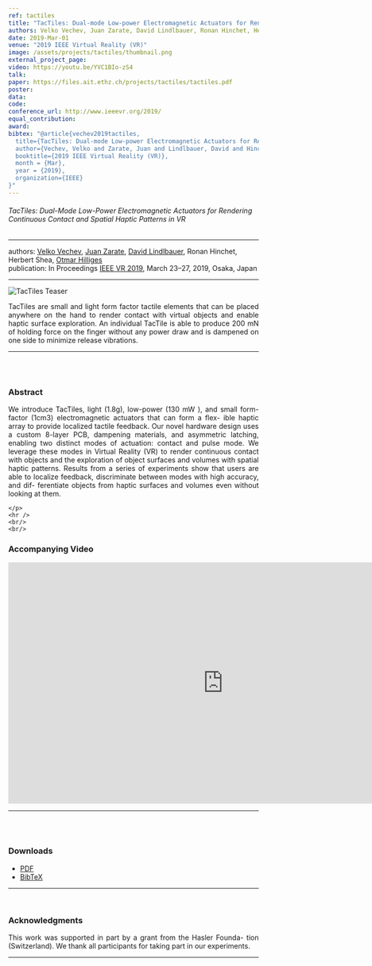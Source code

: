 ```yaml
---
ref: tactiles
title: "TacTiles: Dual-mode Low-power Electromagnetic Actuators for Rendering Continuous Contact and Spatial Haptic Patterns in VR"
authors: Velko Vechev, Juan Zarate, David Lindlbauer, Ronan Hinchet, Herbert Shea, Otmar Hilliges
date: 2019-Mar-01
venue: "2019 IEEE Virtual Reality (VR)"
image: /assets/projects/tactiles/thumbnail.png
external_project_page: 
video: https://youtu.be/YVC1BIo-zS4
talk: 
paper: https://files.ait.ethz.ch/projects/tactiles/tactiles.pdf
poster: 
data: 
code: 
conference_url: http://www.ieeevr.org/2019/
equal_contribution: 
award: 
bibtex: "@article{vechev2019tactiles,
  title={TacTiles: Dual-mode Low-power Electromagnetic Actuators for Rendering Continuous Contact and Spatial Haptic Patterns in VR},
  author={Vechev, Velko and Zarate, Juan and Lindlbauer, David and Hinchet, Ronan and Shea, Herbert and Hilliges, Otmar},
  booktitle={2019 IEEE Virtual Reality (VR)},
  month = {Mar},
  year = {2019},
  organization={IEEE}
}"
---
```


<h6>TacTiles: Dual-Mode Low-Power Electromagnetic Actuators for Rendering Continuous Contact and Spatial Haptic Patterns in VR</h6>
<hr />

<div class="fullcol">
    <div class="teaser-info-projectpage">
            <span class="normalcap">authors:</span>
            <span class="authorcap">
                <nobr><a href="/people/vechev/" title="Velko Vechev">Velko Vechev</a>, </nobr>
                <nobr><a href="/people/jzarate/" title="Juan Zarate">Juan Zarate</a>, </nobr>
                <nobr><a href="/people/lindlbauer/" title="David Lindlbauer">David Lindlbauer</a>, </nobr>
                <nobr>Ronan Hinchet, </nobr>
                <nobr>Herbert Shea, </nobr>
                <nobr><a href="/people/hilliges/" title="Otmar Hilliges">Otmar Hilliges</a> </nobr>
            </span>
            <br/>
            <span class="normalcap"><nobr>publication: </nobr></span>
            <span class="authorcap">
                <nobr>In Proceedings</nobr> <a class="a-text-ext" href="https://uist.acm.org/uist2018/" title="IEEEVR2019">IEEE VR 2019</a>, March 23–27, 2019, Osaka, Japan</a><br/>
            </span>
        <hr />
    </div>
</div>

<div class="fullcol">
    <img class="fullcol" src="<?php ait_root_dir();?>projects/2019/tactiles/teaser.jpg" alt="TacTiles Teaser" />
    <div class="fullcol">
        <p align="justify">
            <span class="figurecap">
            TacTiles are small and light form factor tactile elements that can be placed anywhere on the hand to render contact with virtual objects and enable haptic surface exploration. An individual TacTile is able to produce 200 mN of holding force on the finger without any power draw and is dampened on one side to minimize release vibrations.
            </span>
        </p>
        <hr />
        <br/>
        <br/>
    </div>
</div>

<div class="fullcol">
    <h3>Abstract</h3>
    <p align="justify">
We introduce TacTiles, light (1.8g), low-power (130 mW ), and small form-factor (1cm3) electromagnetic actuators that can form a flex- ible haptic array to provide localized tactile feedback. Our novel hardware design uses a custom 8-layer PCB, dampening materials, and asymmetric latching, enabling two distinct modes of actuation: contact and pulse mode. We leverage these modes in Virtual Reality (VR) to render continuous contact with objects and the exploration of object surfaces and volumes with spatial haptic patterns. Results from a series of experiments show that users are able to localize feedback, discriminate between modes with high accuracy, and dif- ferentiate objects from haptic surfaces and volumes even without looking at them.


    </p>
    <hr />
    <br/>
    <br/>
</div>

<div class="fullcol">
<h3>Accompanying Video</h3>
    <div class="video" align="center">
        <iframe width="864" height="486" src="https://www.youtube.com/embed/YVC1BIo-zS4?rel=0" frameborder="0" allow="autoplay; encrypted-media" allowfullscreen></iframe>
    </div>
    <hr />
    <br/>
    <br/>
</div>

<div class="fullcol">
 <h3>Downloads</h3>
    <ul class="linklist">
            <li class="a-pdf"><a target="_blank" title="PDF" href="<?php ait_root_dir();?>projects/2019/tactiles/downloads/tactiles.pdf">PDF</a></li>
             <li class="a-bib"><a target="_blank" title="BibTex" href="<?php ait_root_dir();?>projects/2019/tactiles/vechev2019.bib">BibTeX</a></li>
    </ul>
    <hr />
    <br/>
<!-- <br/> TBA <br/> -->
</div>

<!--
<div class="fullcol">
<h3>bibtex</h3>
    To be released.
    <div class="bibtex">
    </div>
    <hr />
    <br/>
    <br/>
</div>
-->

<!--
<div class="fullcol">
    <h3>additional results</h3>
    <br/>
    <img class="halfcol" src="<?php ait_root_dir();?>projects/2016/deformables/bar_small.png" alt="Teaser-Picture" />
    <img class="halfcol" src="<?php ait_root_dir();?>projects/2016/deformables/organ_stacked_small.png" alt="Teaser-Picture" />
    <div class="halfcol">
        <p align="justify">
            <span class="figurecap">
                Top row: schematic sensor routings obtained using our tool with automatic sensor refinement.
                Middle row: fabricated device.
                Bottom row: Ground truth (gray) vs. reconstruction (orange). Insets show error on a heat map scale, with maximum error (white) at 22 mm (darker is better).
            </span>
        </p>
    </div>
    <div class="halfcol">
        <p align="justify">
            <span class="figurecap">
                Two example deformations of the organ pipe model designed with our method. Ground truth (gray) vs. reconstruction (orange).
            </span>
        </p>
    </div>
</div>
-->




<!-- This section is optional -->
<!--
<div class="fullcol">
    <h3>external links</h3>
    <p align="justify">
        <ul class="linklist">
        <li class="a-ext"><a target="_blank" title="link1" href="your_link_here">Your link here</a></li>
    </ul>
    </p>
    <hr />
    <br/>
    <br/>
</div>
-->

<div class="fullcol">
    <h3>Acknowledgments</h3>
    <p align="justify">
    This work was supported in part by a grant from the Hasler Founda- tion (Switzerland). We thank all participants for taking part in our experiments.
    </p>
    <hr />
    <br/>
    <br/>
</div>


